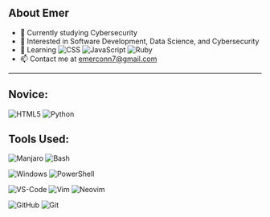 ## About Emer

- 🔭 Currently studying Cybersecurity
- 👀 Interested in Software Development, Data Science, and Cybersecurity
- 🌱 Learning ![CSS](https://img.shields.io/badge/-CSS3-000000?style=flat&logo=CSS3&logoColor=2965f1) ![JavaScript](https://img.shields.io/badge/-JavaScript-000000?style=flat&logo=javascript&logoColor=ffa500) ![Ruby](https://img.shields.io/badge/-Ruby-000000?style=flat&logo=Ruby&logoColor=a91401)
- 📫 Contact me at emerconn7@gmail.com

---

## Novice:

![HTML5](https://img.shields.io/badge/-HTML5-000000?style=flat&logo=HTML5&logoColor=e34f26)
![Python](https://img.shields.io/badge/-Python-000000?style=flat&logo=Python&logoColor=008000)

## Tools Used:

![Manjaro](https://img.shields.io/badge/-Manjaro-000000?style=flat&logo=Manjaro&logoColor=35BF5C)
![Bash](https://img.shields.io/badge/-Bash-000000?style=flat&logo=GNU-Bash&logoColor=4eaa25)

![Windows](https://img.shields.io/badge/-Windows-000000?style=flat&logo=Windows&logoColor=0078d6)
![PowerShell](https://img.shields.io/badge/-PowerShell-000000?style=flat&logo=PowerShell&logoColor=5391fe)

![VS-Code](https://img.shields.io/badge/-VSCode-000000?style=flat&logo=Visual-Studio-Code&logoColor=007aCC)
![Vim](https://img.shields.io/badge/-Vim-000000?style=flat&logo=Vim&logoColor=019733)
![Neovim](https://img.shields.io/badge/-Neovim-000000?style=flat&logo=Neovim&logoColor=57a143)


![GitHub](https://img.shields.io/badge/-GitHub-000000?style=flat&logo=GitHub&logoColor=ffffff)
![Git](https://img.shields.io/badge/-Git-000000?style=flat&logo=Git&logoColor=f05033)
